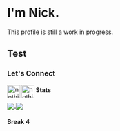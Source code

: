 # I'm Nick. 

This profile is still a work in progress. 

## Test

### Let's Connect
[<img align='left' alt="nothing" style="white" width='30px' src='https://cdn.jsdelivr.net/npm/simple-icons@v3/icons/twitter.svg' />][twitter]
[<img align='left' alt="nothing"  width='30px' src='https://cdn.jsdelivr.net/npm/simple-icons@v3/icons/linkedin.svg' />][linkedin]

#### Stats
<a href="https://github-readme-stats.vercel.app/api?username=ntgong90&theme=github_dark&hide_border=true&count_private=true&show_icons=true">
  <img align="center" src="https://github-readme-stats.vercel.app/api?username=ntgong90&theme=github_dark&hide_border=true&count_private=true&show_icons=true" />
 </a>
<a href="https://github-readme-stats.vercel.app/api/top-langs/?username=ntgong90&theme=github_dark&hide_border=true&layout=compact">
  <img align="center" src="https://github-readme-stats.vercel.app/api/top-langs/?username=ntgong90&theme=github_dark&hide_border=true&layout=compact" />
 </a>
 
#### Break 4
[linkedin]: https://www.linkedin.com/in/nicholas-gong/
[twitter]:https://twitter.com/stopthegong

<!--
[![Anurag's GitHub stats](https://github-readme-stats.vercel.app/api?username=ntgong90&theme=github_dark&hide_border=true&count_private=true&show_icons=true)](https://github.com/anuraghazra/github-readme-stats)

[![Top Langs](https://github-readme-stats.vercel.app/api/top-langs/?username=ntgong90&theme=github_dark&hide_border=true&layout=compact)](https://github.com/anuraghazra/github-readme-stats)

<br />
**ntgong90/ntgong90** is a ✨ _special_ ✨ repository because its `README.md` (this file) appears on your GitHub profile.

Here are some ideas to get you started:

- 🔭 I’m currently working on ...
- 🌱 I’m currently learning ...
- 👯 I’m looking to collaborate on ...
- 🤔 I’m looking for help with ...
- 💬 Ask me about ...
- 📫 How to reach me: ...
- 😄 Pronouns: ...
- ⚡ Fun fact: ...
-->
